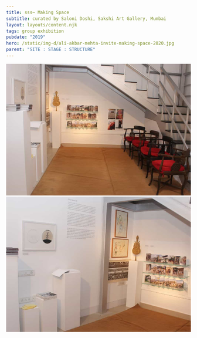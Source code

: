 ```yaml
---
title: sss~ Making Space
subtitle: curated by Saloni Doshi, Sakshi Art Gallery, Mumbai
layout: layouts/content.njk
tags: group exhibition
pubdate: "2019"
hero: /static/img-d/ali-akbar-mehta-invite-making-space-2020.jpg
parent: "SITE : STAGE : STRUCTURE"
---
```

![Installation view: SITE : STAGE : STRUCTURE, Making Space curated by Saloni Doshi, Sakshi Art Gallery, Mumbai. 2019](/static/img-d/ali-akbar-mehta-installation-view-making-space-2020_01.jpg)
![Installation view: SITE : STAGE : STRUCTURE, Making Space curated by Saloni Doshi, Sakshi Art Gallery, Mumbai. 2019](/static/img-d/ali-akbar-mehta-installation-view-making-space-2020_02.jpg)
